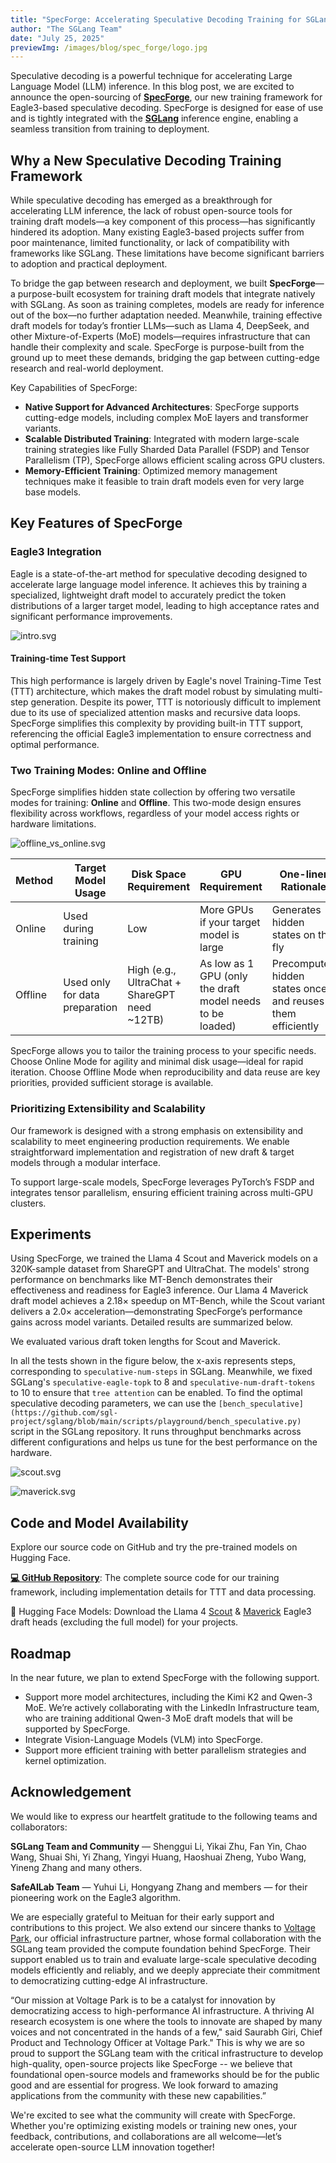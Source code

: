 ```yaml
---
title: "SpecForge: Accelerating Speculative Decoding Training for SGLang"
author: "The SGLang Team"
date: "July 25, 2025"
previewImg: /images/blog/spec_forge/logo.jpg
---
```


Speculative decoding is a powerful technique for accelerating Large Language Model (LLM) inference. In this blog post, we are excited to announce the open-sourcing of **[SpecForge](https://github.com/sgl-project/SpecForge)**, our new training framework for Eagle3-based speculative decoding. SpecForge is designed for ease of use and is tightly integrated with the **[SGLang](https://github.com/sgl-project/sglang)** inference engine, enabling a seamless transition from training to deployment.

## Why a New Speculative Decoding Training Framework

While speculative decoding has emerged as a breakthrough for accelerating LLM inference, the lack of robust open-source tools for training draft models—a key component of this process—has significantly hindered its adoption. Many existing Eagle3-based projects suffer from poor maintenance, limited functionality, or lack of compatibility with frameworks like SGLang. These limitations have become significant barriers to adoption and practical deployment.

To bridge the gap between research and deployment, we built **SpecForge**—a purpose-built ecosystem for training draft models that integrate natively with SGLang. As soon as training completes, models are ready for inference out of the box—no further adaptation needed. Meanwhile, training effective draft models for today’s frontier LLMs—such as Llama 4, DeepSeek, and other Mixture-of-Experts (MoE) models—requires infrastructure that can handle their complexity and scale. SpecForge is purpose-built from the ground up to meet these demands, bridging the gap between cutting-edge research and real-world deployment.

Key Capabilities of SpecForge:

-   **Native Support for Advanced Architectures**: SpecForge supports cutting-edge models, including complex MoE layers and transformer variants.
-   **Scalable Distributed Training**: Integrated with modern large-scale training strategies like Fully Sharded Data Parallel (FSDP) and Tensor Parallelism (TP), SpecForge allows efficient scaling across GPU clusters.
-   **Memory-Efficient Training**: Optimized memory management techniques make it feasible to train draft models even for very large base models.

## Key Features of SpecForge

### Eagle3 Integration

Eagle is a state-of-the-art method for speculative decoding designed to accelerate large language model inference. It achieves this by training a specialized, lightweight draft model to accurately predict the token distributions of a larger target model, leading to high acceptance rates and significant performance improvements.

![intro.svg](/images/blog/spec_forge/eagleintro.PNG)

#### Training-time Test Support

This high performance is largely driven by Eagle's novel Training-Time Test (TTT) architecture, which makes the draft model robust by simulating multi-step generation. Despite its power, TTT is notoriously difficult to implement due to its use of specialized attention masks and recursive data loops. SpecForge simplifies this complexity by providing built-in TTT support, referencing the official Eagle3 implementation to ensure correctness and optimal performance.

### Two Training Modes: Online and Offline

SpecForge simplifies hidden state collection by offering two versatile modes for training: **Online** and **Offline**. This two-mode design ensures flexibility across workflows, regardless of your model access rights or hardware limitations.

![offline_vs_online.svg](/images/blog/spec_forge/offline_online.jpg)

  
| Method  | Target Model Usage          | Disk Space Requirement                      | GPU Requirement                                            | One-liner Rationale                                      |
|---------|-----------------------------|---------------------------------------------|------------------------------------------------------------|----------------------------------------------------------|
| Online  | Used during training         | Low                                          | More GPUs if your target model is large                    | Generates hidden states on the fly                       |
| Offline | Used only for data preparation | High (e.g., UltraChat + ShareGPT need ~12TB) | As low as 1 GPU (only the draft model needs to be loaded) | Precomputes hidden states once and reuses them efficiently |

SpecForge allows you to tailor the training process to your specific needs. Choose Online Mode for agility and minimal disk usage—ideal for rapid iteration. Choose Offline Mode when reproducibility and data reuse are key priorities, provided sufficient storage is available.

### Prioritizing Extensibility and Scalability

Our framework is designed with a strong emphasis on extensibility and scalability to meet engineering production requirements. We enable straightforward implementation and registration of new draft & target models through a modular interface.

To support large-scale models, SpecForge leverages PyTorch’s FSDP and integrates tensor parallelism, ensuring efficient training across multi-GPU clusters.

## Experiments

Using SpecForge, we trained the Llama 4 Scout and Maverick models on a 320K-sample dataset from ShareGPT and UltraChat. The models' strong performance on benchmarks like MT-Bench demonstrates their effectiveness and readiness for Eagle3 inference. Our Llama 4 Maverick draft model achieves a 2.18× speedup on MT-Bench, while the Scout variant delivers a 2.0× acceleration—demonstrating SpecForge’s performance gains across model variants. Detailed results are summarized below.

We evaluated various draft token lengths for Scout and Maverick. 

In all the tests shown in the figure below, the x-axis represents steps, corresponding to `speculative-num-steps` in SGLang. Meanwhile, we fixed SGLang's `speculative-eagle-topk` to 8 and `speculative-num-draft-tokens` to 10 to ensure that `tree attention` can be enabled. To find the optimal speculative decoding parameters, we can use the `[bench_speculative](https://github.com/sgl-project/sglang/blob/main/scripts/playground/bench_speculative.py)` script in the SGLang repository. It runs throughput benchmarks across different configurations and helps us tune for the best performance on the hardware.

![scout.svg](/images/blog/spec_forge/Llama4_Scout_performance_final.svg)

![maverick.svg](/images/blog/spec_forge/Llama4_Maverick_performance_final.svg)

## Code and Model Availability

Explore our source code on GitHub and try the pre-trained models on Hugging Face.

**[💻 GitHub Repository](https://github.com/sgl-project/SpecForge)**: The complete source code for our training framework, including implementation details for TTT and data processing.

🤗 Hugging Face Models: Download the Llama 4 [Scout](https://huggingface.co/lmsys/sglang-EAGLE3-Llama-4-Scout-17B-16E-Instruct-v1) & [Maverick](https://huggingface.co/lmsys/sglang-EAGLE3-Llama-4-Maverick-17B-128E-Instruct-v1) Eagle3 draft heads (excluding the full model) for your projects.

## Roadmap

In the near future, we plan to extend SpecForge with the following support.

-   Support more model architectures, including the Kimi K2 and Qwen-3 MoE. We’re actively collaborating with the LinkedIn Infrastructure team, who are training additional Qwen-3 MoE draft models that will be supported by SpecForge.
-   Integrate Vision-Language Models (VLM) into SpecForge.
-   Support more efficient training with better parallelism strategies and kernel optimization.

## Acknowledgement

We would like to express our heartfelt gratitude to the following teams and collaborators:

**SGLang Team and Community** — Shenggui Li, Yikai Zhu, Fan Yin, Chao Wang, Shuai Shi, Yi Zhang, Yingyi Huang, Haoshuai Zheng, Yubo Wang, Yineng Zhang and many others.

**SafeAILab Team** — Yuhui Li, Hongyang Zhang and members — for their pioneering work on the Eagle3 algorithm.

We are especially grateful to Meituan for their early support and contributions to this project. We also extend our sincere thanks to [Voltage Park](https://www.voltagepark.com/), our official infrastructure partner, whose formal collaboration with the SGLang team provided the compute foundation behind SpecForge. Their support enabled us to train and evaluate large-scale speculative decoding models efficiently and reliably, and we deeply appreciate their commitment to democratizing cutting-edge AI infrastructure.

“Our mission at Voltage Park is to be a catalyst for innovation by democratizing access to high-performance AI infrastructure. A thriving AI research ecosystem is one where the tools to innovate are shaped by many voices and not concentrated in the hands of a few," said Saurabh Giri, Chief Product and Technology Officer at Voltage Park." This is why we are so proud to support the SGLang team with the critical infrastructure to develop high-quality, open-source projects like SpecForge -- we believe that foundational open-source models and frameworks should be for the public good and are essential for progress. We look forward to amazing applications from the community with these new capabilities.”

We're excited to see what the community will create with SpecForge. Whether you're optimizing existing models or training new ones, your feedback, contributions, and collaborations are all welcome—let’s accelerate open-source LLM innovation together!
